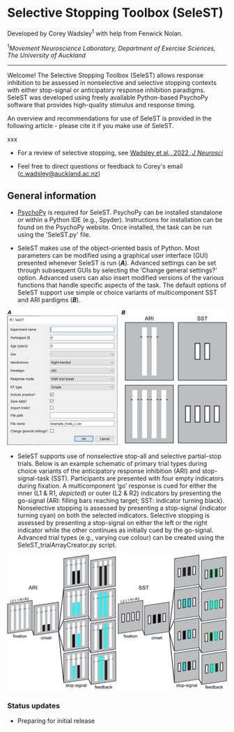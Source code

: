 # Selective Stopping Toolbox (SeleST)

Developed by Corey Wadsley<sup>1</sup> with help from Fenwick Nolan.

<sup>1</sup>*Movement Neuroscience Laboratory, Department of Exercise Sciences, The University of Auckland*

___

Welcome! The Selective Stopping Toolbox (SeleST) allows response inhibition to be assessed in nonselective and selective stopping contexts with either stop-signal or anticipatory response inhibition paradigms. SeleST was developed using freely available Python-based PsychoPy software that provides high-quality stimulus and response timing.

An overview and recommendations for use of SeleST is provided in the following article - please cite it if you make use of SeleST.

xxx

- For a review of selective stopping, see [Wadsley et al., 2022, _J Neurosci_](https://doi.org/10.1523/JNEUROSCI.0668-21.2021)

- Feel free to direct questions or feedback to Corey's email (c.wadsley@auckland.ac.nz)



## General information

- [PsychoPy](https://psychopy.org/) is required for SeleST. PsychoPy can be installed standalone or within a Python IDE (e.g., Spyder). Instructions for installation can be found on the PsychoPy website. Once installed, the task can be run using the 'SeleST.py' file.

- SeleST makes use of the object-oriented basis of Python. Most parameters can be modified using a graphical user interface (GUI) presented whenever SeleST is run (***A***). Advanced settings can be set through subsequent GUIs by selecting the ‘Change general settings?’ option. Advanced users can also insert modified versions of the various functions that handle specific aspects of the task. The default options of SeleST support use simple or choice variants of multicomponent SST and ARI pardigms (***B***).

![SeleST_defaults](/instructions/SeleST_defaults.png)

- SeleST supports use of nonselective stop-all and selective partial-stop trials. Below is an example schematic of primary trial types during choice variants of the anticipatory response inhibition (ARI) and stop-signal-task (SST). Participants are presented with four empty indicators during fixation. A multicomponent ‘go’ response is cued for either the inner (L1 & R1, *depicted*) or outer (L2 & R2) indicators by presenting the go-signal (ARI: filling bars reaching target; SST: indicator turning black). Nonselective stopping is assessed by presenting a stop-signal (indicator turning cyan) on both the selected indicators. Selective stopping is assessed by presenting a stop-signal on either the left or the right indicator while the other continues as initially cued by the go-signal. Advanced trial types (e.g., varying cue colour) can be created using the SeleST_trialArrayCreator.py script. 

![SeleST_defaults](/instructions/SeleST_choiceTrialTypes.png)

### Status updates

- Preparing for initial release
